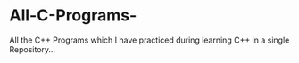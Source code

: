 # All-C-Programs-
All the C++ Programs which I have practiced during learning C++ in a single Repository...

